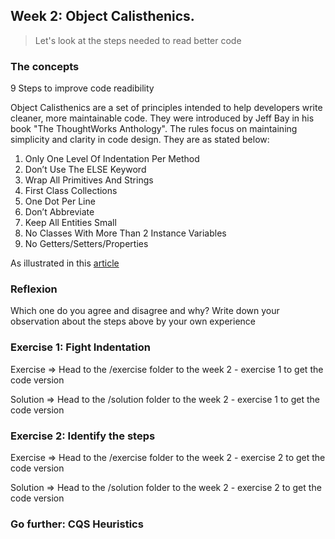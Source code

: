 ## Week 2: Object Calisthenics.

> Let's look at the steps needed to read better code

### The concepts

9 Steps to improve code readibility

Object Calisthenics are a set of principles intended to help developers write cleaner, more maintainable code. They were introduced by Jeff Bay in his book "The ThoughtWorks Anthology". The rules focus on maintaining simplicity and clarity in code design. They are as stated below:

   1) Only One Level Of Indentation Per Method
   2) Don’t Use The ELSE Keyword
   3) Wrap All Primitives And Strings
   4) First Class Collections
   5) One Dot Per Line
   6) Don’t Abbreviate
   7) Keep All Entities Small
   8) No Classes With More Than 2 Instance Variables
   9) No Getters/Setters/Properties

As illustrated in this [article](https://williamdurand.fr/2013/06/03/object-calisthenics/)

### Reflexion

Which one do you agree and disagree and why? 
Write down your observation about the steps above by your own experience

### Exercise 1: Fight Indentation

Exercise => Head to the /exercise folder to the week 2 - exercise 1 to get the code version

Solution => Head to the /solution folder to the week 2 - exercise 1 to get the code version

### Exercise 2: Identify the steps

Exercise => Head to the /exercise folder to the week 2 - exercise 2 to get the code version

Solution => Head to the /solution folder to the week 2 - exercise 2 to get the code version

### Go further: CQS Heuristics

